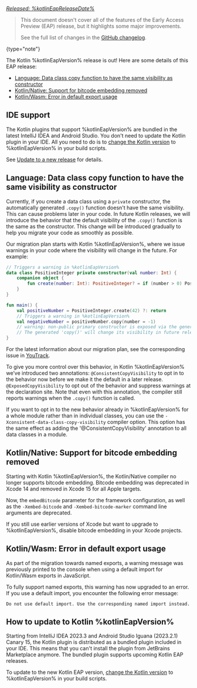 [//]: # (title: What's new in Kotlin %kotlinEapVersion%)

_[Released: %kotlinEapReleaseDate%](eap.md#build-details)_

> This document doesn't cover all of the features of the Early Access Preview (EAP) release, 
> but it highlights some major improvements.
>
> See the full list of changes in the [GitHub changelog](https://github.com/JetBrains/kotlin/releases/tag/v%kotlinEapVersion%).
>
{type="note"}

The Kotlin %kotlinEapVersion% release is out!
Here are some details of this EAP release:

* [Language: Data class copy function to have the same visibility as constructor](#language-data-class-copy-function-to-have-the-same-visibility-as-constructor)
* [Kotlin/Native: Support for bitcode embedding removed](#kotlin-native-support-for-bitcode-embedding-removed)
* [Kotlin/Wasm: Error in default export usage](#kotlin-wasm-error-in-default-export-usage)

## IDE support

The Kotlin plugins that support %kotlinEapVersion% are bundled in the latest IntelliJ IDEA and Android Studio. 
You don't need to update the Kotlin plugin in your IDE. 
All you need to do is to [change the Kotlin version](configure-build-for-eap.md) to %kotlinEapVersion% in your build scripts.

See [Update to a new release](releases.md#update-to-a-new-release) for details.

## Language: Data class copy function to have the same visibility as constructor

Currently, if you create a data class using a `private` constructor, 
the automatically generated `.copy()` function doesn't have the same visibility. 
This can cause problems later in your code. 
In future Kotlin releases, we will introduce the behavior that the default visibility of the `.copy()` function is the same as the constructor.
This change will be introduced gradually to help you migrate your code as smoothly as possible.

Our migration plan starts with Kotlin %kotlinEapVersion%, 
where we issue warnings in your code where the visibility will change in the future. 
For example:

```kotlin
// Triggers a warning in %kotlinEapVersion%
data class PositiveInteger private constructor(val number: Int) {
    companion object {
        fun create(number: Int): PositiveInteger? = if (number > 0) PositiveInteger(number) else null
    }
}

fun main() {
    val positiveNumber = PositiveInteger.create(42) ?: return
    // Triggers a warning in %kotlinEapVersion%
    val negativeNumber = positiveNumber.copy(number = -1)
    // warning: non-public primary constructor is exposed via the generated 'copy()' method of the 'data' class.
    // The generated 'copy()' will change its visibility in future releases.
}
```

For the latest information about our migration plan,
see the corresponding issue in [YouTrack](https://youtrack.jetbrains.com/issue/KT-11914).

To give you more control over this behavior, in Kotlin %kotlinEapVersion% we’ve introduced two annotations:
`@ConsistentCopyVisibility` to opt in to the behavior now before we make it the default in a later release.
`@ExposedCopyVisibility` to opt out of the behavior and suppress warnings at the declaration site. 
Note that even with this annotation, the compiler still reports warnings when the `.copy()` function is called.

If you want to opt in to the new behavior already in %kotlinEapVersion% for a whole module rather than in individual classes,
you can use the `-Xconsistent-data-class-copy-visibility` compiler option.
This option has the same effect as adding the '@ConsistentCopyVisibility' annotation to all data classes in a module.

## Kotlin/Native: Support for bitcode embedding removed

Starting with Kotlin %kotlinEapVersion%, the Kotlin/Native compiler no longer supports bitcode embedding.
Bitcode embedding was deprecated in Xcode 14 and removed in Xcode 15 for all Apple targets.

Now, the `embedBitcode` parameter for the framework configuration, 
as well as the `-Xembed-bitcode` and `-Xembed-bitcode-marker` command line arguments are deprecated.

If you still use earlier versions of Xcode but want to upgrade to %kotlinEapVersion%, 
disable bitcode embedding in your Xcode projects.

## Kotlin/Wasm: Error in default export usage

As part of the migration towards named exports, 
a warning message was previously printed to the console when using a default import for Kotlin/Wasm exports in JavaScript.

To fully support named exports, this warning has now upgraded to an error. 
If you use a default import, you encounter the following error message:

```text
Do not use default import. Use the corresponding named import instead.
```

## How to update to Kotlin %kotlinEapVersion%

Starting from IntelliJ IDEA 2023.3 and Android Studio Iguana (2023.2.1) Canary 15, the Kotlin plugin is distributed as a 
bundled plugin included in your IDE. This means that you can't install the plugin from JetBrains Marketplace anymore. 
The bundled plugin supports upcoming Kotlin EAP releases.

To update to the new Kotlin EAP version, [change the Kotlin version](configure-build-for-eap.md#adjust-the-kotlin-version) 
to %kotlinEapVersion% in your build scripts.
